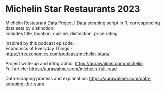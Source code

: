 # Michelin Star Restaurants 2023
Michelin Restaurant Data Project | Data scraping script in R, corresponding data sets by distinction <br>
Includes title, location, cuisine, distinction, price rating


Inspired by this podcast episode: <br>
Economics of Everyday Things - https://freakonomics.com/podcast/michelin-stars/


Project write-up and infograohic: https://aurawalmer.com/michelin <br>
Full article: https://aurawalmer.com/michelin-full-read


Data-scraping process and explanation: https://aurawalmer.com/data-scraping-the-stars
